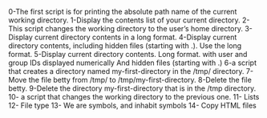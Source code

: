 0-The first script is for printing the absolute path name of the current working directory.
1-Display the contents list of your current directory.
2-This script  changes the working directory to the user’s home directory.
3-Display current directory contents in a long format.
4-Display current directory contents, including hidden files (starting with .). Use the long format.
5-Display current directory contents.
  Long format.
  with user and group IDs displayed numerically
  And hidden files (starting with .)
6-a script that creates a directory named my-first-directory in the /tmp/ directory.
7-Move the file betty from /tmp/ to /tmp/my-first-directory.
8-Delete the file betty.
9-Delete the directory my-first-directory that is in the /tmp directory.
10- a script that changes the working directory to the previous one.
11- Lists
12- File type
13- We are symbols, and inhabit symbols
14- Copy HTML files

